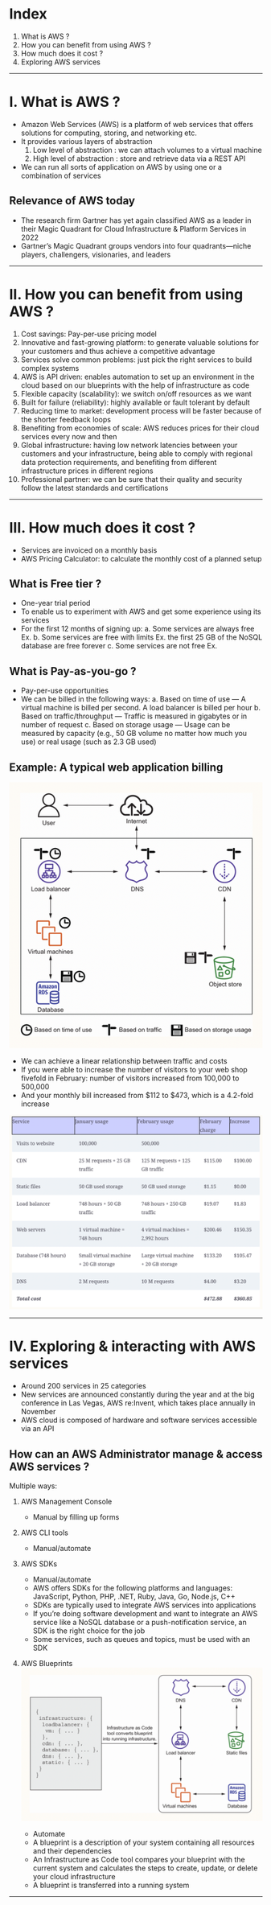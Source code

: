 # Index
1. What is AWS ?
2. How you can benefit from using AWS ?
3. How much does it cost ?
4. Exploring AWS services
------------------------------------------------------------------------------------------------------------------------------------------------------------------------------------------------------------------------------------------------------------------------------------------------------
# I. What is AWS ?
 - Amazon Web Services (AWS) is a platform of web services that offers solutions for computing, storing, and networking etc.
 - It provides various layers of abstraction
   1. Low level of abstraction   : we can attach volumes to a virtual machine
   2. High level of abstraction  : store and retrieve data via a REST API  
 - We can run all sorts of application on AWS by using one or a combination of services

## Relevance of AWS today 
 - The research firm Gartner has yet again classified AWS as a leader in their Magic Quadrant for Cloud Infrastructure & Platform Services in 2022
 - Gartner’s Magic Quadrant groups vendors into four quadrants—niche players, challengers, visionaries, and leaders

------------------------------------------------------------------------------------------------------------------------------------------------------------------------------------------------------------------------------------------------------------------------------------------------------
# II. How you can benefit from using AWS ?
1. Cost savings: Pay-per-use pricing model
2. Innovative and fast-growing platform: to generate valuable solutions for your customers and thus achieve a competitive advantage
3. Services solve common problems: just pick the right services to build complex systems
4. AWS is API driven: enables automation to set up an environment in the cloud based on our blueprints with the help of infrastructure as code
5. Flexible capacity (scalability): we switch on/off resources as we want
6. Built for failure (reliability): highly available or fault tolerant by default
7. Reducing time to market: development process will be faster because of the shorter feedback loops
8. Benefiting from economies of scale: AWS reduces prices for their cloud services every now and then
9. Global infrastructure: having low network latencies between your customers and your infrastructure, being able to comply with regional data protection requirements, and benefiting from different infrastructure prices in different regions
10. Professional partner: we can be sure that their quality and security follow the latest standards and certifications

------------------------------------------------------------------------------------------------------------------------------------------------------------------------------------------------------------------------------------------------------------------------------------------------------
# III. How much does it cost ?
 - Services are invoiced on a monthly basis
 - AWS Pricing Calculator: to calculate the monthly cost of a planned setup

## What is Free tier ?
 - One-year trial period 
 - To enable us to experiment with AWS and get some experience using its services
 - For the first 12 months of signing up:
    a. Some services are always free
       Ex. 
    b. Some services are free with limits
       Ex. the first 25 GB of the NoSQL database are free forever
    c. Some services are not free
       Ex.  
   

## What is Pay-as-you-go ?
 - Pay-per-use opportunities
 - We can be billed in the following ways:
    a. Based on time of use          — A virtual machine is billed per second. A load balancer is billed per hour
    b. Based on traffic/throughput   — Traffic is measured in gigabytes or in number of request
    c. Based on storage usage        — Usage can be measured by capacity (e.g., 50 GB volume no matter how much you use) or real usage (such as 2.3 GB used)

## Example: A typical web application billing
![Demo billing of a Web Application](../assets/web-shop-billing-demo.png)

- We can achieve a linear relationship between traffic and costs
- If you were able to increase the number of visitors to your web shop fivefold in February: number of visitors increased from 100,000 to 500,000
- And your monthly bill increased from $112 to $473, which is a 4.2-fold increase

![Demo billing of a Web Application](../assets/web-shop-billing-demo-two.png)

------------------------------------------------------------------------------------------------------------------------------------------------------------------------------------------------------------------------------------------------------------------------------------------------------
# IV. Exploring & interacting with AWS services
 - Around 200 services in 25 categories
 - New services are announced constantly during the year and at the big conference in Las Vegas, AWS re:Invent, which takes place annually in November
 - AWS cloud is composed of hardware and software services accessible via an API


## How can an AWS Administrator manage & access AWS services ?
Multiple ways:
1. AWS Management Console
    - Manual by filling up forms
      
2. AWS CLI tools
    - Manual/automate
      
3. AWS SDKs
    - Manual/automate
    - AWS offers SDKs for the following platforms and languages: JavaScript, Python, PHP, .NET, Ruby, Java, Go, Node.js, C++
    - SDKs are typically used to integrate AWS services into applications
    - If you’re doing software development and want to integrate an AWS service like a NoSQL database or a push-notification service, an SDK is the right choice for the job
    - Some services, such as queues and topics, must be used with an SDK
      
4. AWS Blueprints
![AWS Blueprints](../assets/aws-blueprints-demo.png)
    - Automate
    - A blueprint is a description of your system containing all resources and their dependencies
    - An Infrastructure as Code tool compares your blueprint with the current system and calculates the steps to create, update, or delete your cloud infrastructure
    - A blueprint is transferred into a running system










































------------------------------------------------------------------------------------------------------------------------------------------------------------------------------------------------------------------------------------------------------------------------------------------------------
